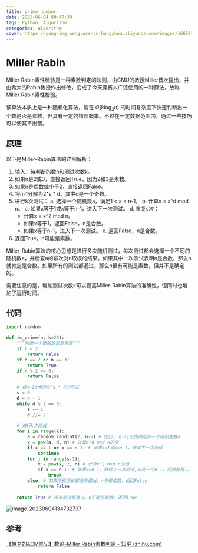 ```yaml
---
title: prime number
date: 2023-06-04 00:47:30
tags: Python, Algorithm
categories: Algorithm
cover: https://yang-img-weng.oss-cn-hangzhou.aliyuncs.com/images/1665918397.jpg
---
```


# Miller Rabin 

Miller Rabin素性检验是一种素数判定的法则，由CMU的教授Miller首次提出，并由希大的Rabin教授作出修改，变成了今天竞赛人广泛使用的一种算法，故称Miller Rabin素性检验。

该算法本质上是一种随机化算法，能在 $O(k\log_3 n)$ 的时间复杂度下快速判断出一个数是否是素数，但具有一定的错误概率。不过在一定数据范围内，通过一些技巧可以使其不出错。

## 原理

以下是Miller-Rabin算法的详细解析：

1. 输入：待判断的数n和测试次数k。
2. 如果n是2或3，直接返回True，因为2和3是素数。
3. 如果n是偶数或小于2，直接返回False。
4. 将n-1分解为2^s * d，其中d是一个奇数。
5. 进行k次测试： a. 选择一个随机数a，满足1 < a < n-1。 b. 计算x = a^d mod n。 c. 如果x等于1或x等于n-1，进入下一次测试。 d. 重复s次：
   - 计算x = x^2 mod n。
   - 如果x等于1，返回False，n是合数。
   - 如果x等于n-1，进入下一次测试。 e. 返回False，n是合数。
6. 返回True，n可能是素数。

Miller-Rabin算法的核心思想是进行多次随机测试，每次测试都会选择一个不同的随机数a，并检查a的幂次对n取模的结果。如果其中一次测试表明n是合数，那么n就肯定是合数。如果所有的测试都通过，那么n很有可能是素数，但并不是确定的。

需要注意的是，增加测试次数k可以提高Miller-Rabin算法的准确性，但同时也增加了运行时间。



## 代码

```python
import random

def is_prime(n, k=20):
    """判断一个整数是否是素数"""
    if n < 2:
        return False
    if n == 2 or n == 3:
        return True
    if n % 2 == 0:
        return False
    
    # 将n-1分解为2^s * d的形式
    s = 0
    d = n - 1
    while d % 2 == 0:
        s += 1
        d //= 2
    
    # 进行k次测试
    for i in range(k):
        a = random.randint(2, n-2) # 在[2, n-2]范围内选择一个随机整数a
        x = pow(a, d, n) # 计算a^d mod n的值
        if x == 1 or x == n-1: # 如果x=1或x=n-1，继续下一次测试
            continue
        for j in range(s-1):
            x = pow(x, 2, n) # 计算x^2 mod n的值
            if x == n-1: # 如果x=n-1，继续下一次测试,出现一个n-1，后面都是1，直接跳出
                break
        else: # 如果所有测试都没有退出，n不是素数，返回False
            return False
    
    return True # 所有测试都通过，n可能是素数，返回True

```



![image-20230604134732737](https://yang-img-weng.oss-cn-hangzhou.aliyuncs.com/images/image-20230604134732737.png)



## 参考

[【朝夕的ACM笔记】数论-Miller Rabin素数判定 - 知乎 (zhihu.com)](https://zhuanlan.zhihu.com/p/349360074)
